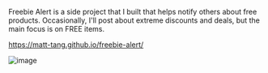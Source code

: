 Freebie Alert is a side project that I built that helps notify others about free products. Occasionally, I'll post about extreme discounts and deals, but the main focus is on FREE items.

https://matt-tang.github.io/freebie-alert/

![image](https://user-images.githubusercontent.com/38430052/103500906-96bcbd80-4e1a-11eb-87f9-d51d57f3aec4.png)